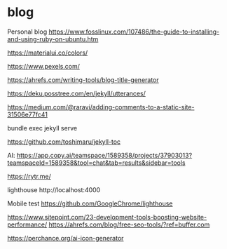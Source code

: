 # blog
Personal blog
https://www.fosslinux.com/107486/the-guide-to-installing-and-using-ruby-on-ubuntu.htm

https://materialui.co/colors/

https://www.pexels.com/

https://ahrefs.com/writing-tools/blog-title-generator

https://deku.posstree.com/en/jekyll/utterances/

https://medium.com/@raravi/adding-comments-to-a-static-site-31506e77fc41


bundle exec jekyll serve

https://github.com/toshimaru/jekyll-toc

AI: 
https://app.copy.ai/teamspace/1589358/projects/37903013?teamspaceId=1589358&tool=chat&tab=results&sidebar=tools

https://rytr.me/ 


 lighthouse http://localhost:4000


Mobile test
https://github.com/GoogleChrome/lighthouse

https://www.sitepoint.com/23-development-tools-boosting-website-performance/
https://ahrefs.com/blog/free-seo-tools/?ref=buffer.com


https://perchance.org/ai-icon-generator